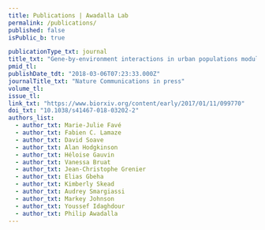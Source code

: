 ```yaml
---
title: Publications | Awadalla Lab
permalink: /publications/
published: false
isPublic_b: true

publicationType_txt: journal
title_txt: "Gene-by-environment interactions in urban populations modulate risk phenotypes."
pmid_tl: 
publishDate_tdt: "2018-03-06T07:23:33.000Z"
journalTitle_txt: "Nature Communications in press"
volume_tl:
issue_tl:
link_txt: "https://www.biorxiv.org/content/early/2017/01/11/099770"
doi_txt: "10.1038/s41467-018-03202-2"
authors_list:
  - author_txt: Marie-Julie Favé
  - author_txt: Fabien C. Lamaze
  - author_txt: David Soave
  - author_txt: Alan Hodgkinson
  - author_txt: Héloise Gauvin
  - author_txt: Vanessa Bruat
  - author_txt: Jean-Christophe Grenier
  - author_txt: Elias Gbeha
  - author_txt: Kimberly Skead
  - author_txt: Audrey Smargiassi
  - author_txt: Markey Johnson
  - author_txt: Youssef Idaghdour
  - author_txt: Philip Awadalla
---
```

